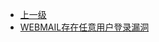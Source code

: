 * [上一级](docs/wy876_poc/)
* [WEBMAIL存在任意用户登录漏洞](docs/wy876_poc/WEBMAIL/WEBMAIL%E5%AD%98%E5%9C%A8%E4%BB%BB%E6%84%8F%E7%94%A8%E6%88%B7%E7%99%BB%E5%BD%95%E6%BC%8F%E6%B4%9E.md)
